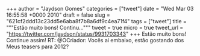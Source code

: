 
+++
author = "Jaydson Gomes"
categories = ["tweet"]
date = "Wed Mar 03 16:55:58 +0000 2010"
draft = false
slug = "621cf2ddd13c23dd5e6aba8f7b8a6df9c4ea71f4"
tags = ["tweet"]
title = """Estão muito bons! Continu..."""
tweet = true
micro = true
tweet_url = "https://twitter.com/jaydson/status/9931703343"
+++
Estão muito bons! Continue assim! RT: @OCriador: Vocês ai embaixo, estão gostando dos Meus teasers para 2012?
